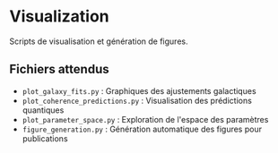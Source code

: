 # Visualization

Scripts de visualisation et génération de figures.

## Fichiers attendus

- `plot_galaxy_fits.py` : Graphiques des ajustements galactiques
- `plot_coherence_predictions.py` : Visualisation des prédictions quantiques
- `plot_parameter_space.py` : Exploration de l'espace des paramètres
- `figure_generation.py` : Génération automatique des figures pour publications
